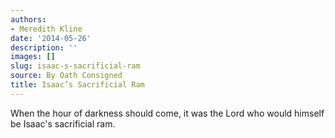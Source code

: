 ```yaml
---
authors:
- Meredith Kline
date: '2014-05-26'
description: ''
images: []
slug: isaac-s-sacrificial-ram
source: By Oath Consigned
title: Isaac’s Sacrificial Ram
---
```


When the hour of darkness should come, it was the Lord who would himself be Isaac's sacrificial ram.